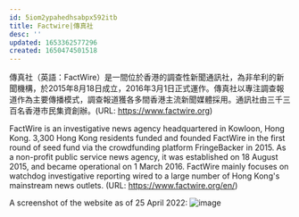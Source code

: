 ```yaml
---
id: 5iom2ypahedhsabpx592itb
title: Factwire|傳真社
desc: ''
updated: 1653362577296
created: 1650474501518
---
```


傳真社（英語：FactWire）是一間位於香港的調查性新聞通訊社，為非牟利的新聞機構，於2015年8月18日成立，2016年3月1日正式運作。傳真社以專注調查報道作為主要傳播模式，調查報道獲各多間香港主流新聞媒體採用。通訊社由三千三百名香港市民集資創辦。(URL: https://www.factwire.org)

FactWire is an investigative news agency headquartered in Kowloon, Hong Kong. 3,300 Hong Kong residents funded and founded FactWire in the first round of seed fund via the crowdfunding platform FringeBacker in 2015. As a non-profit public service news agency, it was established on 18 August 2015, and became operational on 1 March 2016. FactWire mainly focuses on watchdog investigative reporting wired to a large number of Hong Kong's mainstream news outlets. (URL: https://www.factwire.org/en/)

A screenshot of the website as of 25 April 2022:
![image](https://user-images.githubusercontent.com/103475460/165094356-ba7e0e95-da2e-456f-b7b8-9c7d287287ba.png)
